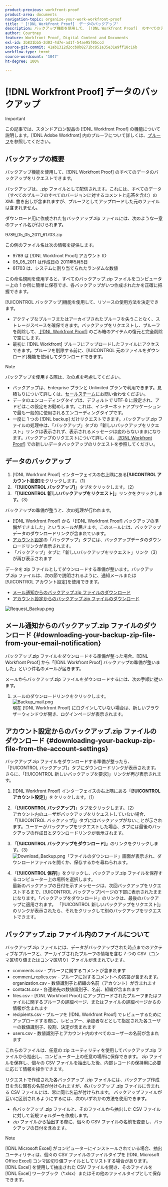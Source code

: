 ```yaml
---
product-previous: workfront-proof
product-area: documents
navigation-topic: organize-your-work-workfront-proof
title: ' [!DNL Workfront Proof]  データのバックアップ'
description: バックアップ機能を使用して、 [!DNL Workfront Proof]  のすべてのデータのバックアップをリクエストできます。
author: Courtney
feature: Workfront Proof, Digital Content and Documents
exl-id: 3b831bb5-2d03-4d7e-ad1f-54ae95f05ccd
source-git-commit: 41ab1312d2ccb8b8271bc851a35e31e9ff18c16b
workflow-type: tm+mt
source-wordcount: '1047'
ht-degree: 100%

---
```


# [!DNL Workfront Proof] データのバックアップ

>[!IMPORTANT]
>
>この記事では、スタンドアロン製品の [!DNL Workfront Proof] の機能について説明します。[!DNL Adobe Workfront] 内のプルーフについて詳しくは、[プルーフ](../../../review-and-approve-work/proofing/proofing.md)を参照してください。

## バックアップの概要

バックアップ機能を使用して、[!DNL Workfront Proof] のすべてのデータのバックアップをリクエストできます。

バックアップは、.zip ファイルとして配信されます。これには、すべてのデータ（すべてのプルーフのすべてのバージョンに対するコメントと応答を含む）の XML 書き出しが含まれますが、プルーフとしてアップロードした元のファイルは含まれません。

ダウンロード用に作成された各バックアップ.zip ファイルには、次のような一意のファイル名が付けられます。

9789_05_05_2011_61703.zip

この例のファイル名は次の情報を提供します。

* 9789 は [!DNL Workfront Proof] アカウント ID
* 05_05_2011 は作成日の 2011年5月5日
* 61703 は、システムに割り当てられたランダムな数値

この命名規則を使用すると、すべてのバックアップ.zip ファイルをコンピューター上の 1 か所に簡単に保存でき、各バックアップがいつ作成されたかを正確に把握できます。

[!UICONTROL バックアップ]機能を使用して、リソースの使用方法を決定できます。

* アクティブなプルーフまたはアーカイブされたプルーフを失うことなく、ストレージスペースを確保できます。バックアップをリクエストし、プルーフを削除して、[ [!DNL Workfront Proof]](../../../workfront-proof/wp-work-proofsfiles/manage-your-work/restore-and-empty-trash.md) のごみ箱のアイテムの復元と完全削除で空にします。
* 最初に [!DNL Workfront] プルーフにアップロードしたファイルにアクセスできます。プルーフを削除する前に、[!UICONTROL 元のファイルをダウンロード]機能を使用してダウンロードできます。

>[!NOTE]
>
>バックアップを使用する際は、次の点を考慮してください。
>
>* バックアップは、Enterprise プランと Unlimited プランで利用できます。見積もりについて詳しくは、[セールスチーム](mailto:sales@proofhq.com)にお問い合わせください。
>* データのエンコーディングタイプは、デフォルトで UTF-8 に設定され、アドビはこの設定をお勧めします。これは、インターネットアプリケーションで最も一般的に使用されるエンコーディングタイプです。
>* 一度に 1 つの [!DNL backup] だけリクエストできます。バックアップ.zip ファイルの処理中は、「バックアップ」タブの「新しいバックアップをリクエスト」リンクは表示されず、表示されるメッセージは変わらないままになります。バックアップのリクエストについて詳しくは、[ [!DNL Workfront Proof]](../../../workfront-proof/wp-acct-admin/account-settings/request-new-data-backup-in-wp.md) での新しいデータバックアップのリクエストを参照してください。
>



## データのバックアップ

1. [!DNL Workfront Proof] インターフェイスの右上隅にある&#x200B;**[!UICONTROL アカウント設定]**&#x200B;をクリックします。（1）
1. 「**[!UICONTROL バックアップ]**」タブをクリックします。（2）
1. 「**[!UICONTROL 新しいバックアップをリクエスト]**」リンクをクリックします。（3）

バックアップの準備が整うと、次の処理が行われます。

* [!DNL Workfront Proof] から「[!DNL Workfront Proof] バックアップの準備ができました」というメールが届きます。このメールには、バックアップデータのダウンロードリンクが含まれています。
* [アカウント設定](https://support.workfront.com/hc/ja-jp/sections/115000912147-Account-settings)の「バックアップ」タブには、バックアップデータのダウンロードリンクが表示されます。
* 「バックアップ」タブに「新しいバックアップをリクエスト」リンク（3）が再び表示されます

データを zip ファイルとしてダウンロードする準備が整います。バックアップ.zip ファイルは、次の節で説明されるように、通知メールまたは[!UICONTROL アカウント設定]を使用できます。

* [メール通知からのバックアップ.zip ファイルのダウンロード](#downloading-your-backup-zip-file-from-your-email-notification)
* [アカウント設定からのバックアップ.zip ファイルのダウンロード](#downloading-your-backup-zip-file-from-the-account-settings)

![Request_Backup.png](assets/request-backup-350x167.png)

## メール通知からのバックアップ.zip ファイルのダウンロード {#downloading-your-backup-zip-file-from-your-email-notification}

バックアップ.zip ファイルをダウンロードする準備が整った場合、[!DNL Workfront Proof] から「[!DNL Workfront Proof] バックアップの準備が整いました」という件名のメールが届きます。

メールからバックアップ.zip ファイルをダウンロードするには、次の手順に従います。

1. メールのダウンロードリンクをクリックします。\
   ![Backup_mail.png](assets/backup-mail-350x120.png)\
   現在 [!DNL Workfront Proof] にログインしていない場合は、新しいブラウザーウィンドウが開き、ログインページが表示されます。

## アカウント設定からのバックアップ.zip ファイルのダウンロード {#downloading-your-backup-zip-file-from-the-account-settings}

バックアップ.zip ファイルをダウンロードする準備が整ったら、「[!UICONTROL バックアップ]」タブにダウンロードリンクが表示されます。さらに、「[!UICONTROL 新しいバックアップを要求]」リンクが再び表示されます。

1. [!DNL Workfront Proof] インターフェイスの右上隅にある「**[!UICONTROL アカウント設定]**」をクリックします。（1）
1. 「**[!UICONTROL バックアップ]**」タブをクリックします。（2）\
   アカウント内のユーザがバックアップをリクエストしていない場合、「[!UICONTROL バックアップ]」タブにはバックアップがないことが示されます。ユーザーがバックアップをリクエストした場合、タブには最後のバックアップの作成日とダウンロードリンクが表示されます。

1. 「**[!UICONTROL バックアップをダウンロード]**」のリンクをクリックします。（3）\
   ![Download_Backup.png](assets/download-backup-350x167.png)「ファイルのダウンロード」画面が表示され、ダウンロードファイルを開くか、保存するかを尋ねられます。

1. 「**[!UICONTROL 保存]**」をクリックし、バックアップ.zip ファイルを保存するコンピューター上の場所を選択します。\
   最新のバックアップの日付を示すメッセージは、次回バックアップをリクエストするまで、[!UICONTROL バックアップ]ページの下部に表示されたままになります。「バックアップをダウンロード」のリンクは、最後のバックアップに適用されます。 「[!UICONTROL 新しいバックアップをリクエスト]」のリンクが表示されたら、それをクリックして別のバックアップをリクエストできます。

## バックアップ.zip ファイル内のファイルについて

バックアップ.zip ファイルには、データがバックアップされた時点までのアクティブなプルーフと、アーカイブされたプルーフの情報を含む 7 つの CSV（コンマ区切り値またはコンマ区切り）ファイルが含まれています。

* comments.csv - プルーフに関するコメントが含まれます
* comment_replies.csv - プルーフに対するコメントへの応答が含まれます。organization.csv - 数値識別子と組織の名前（アカウント）が含まれます
* contacts.csv - 各連絡先の数値識別子、名前、組織が含まれます
* files.csv - [!DNL Workfront Proof] にアップロードされたプルーフまたはファイルに関するプルーフの詳細ページ、またはファイルの詳細ページからの情報が含まれます
* recipients.csv - プルーフを [!DNL Workfront Proof] でレビューするためにアップロードする際に、レビュアー、承認者などとして指定された各ユーザーの数値識別子、役割、決定が含まれます
* users.csv - 数値識別子とアカウント内のすべてのユーザーの名前が含まれます

これらのファイルは、任意の zip ユーティリティを使用してバックアップ.zip ファイルから抽出し、コンピューター上の任意の場所に保存できます。 zip ファイルを保存し、個々の CSV ファイルを抽出した後、内部レコードの保持用に必要に応じて情報を操作できます。

リクエストで作成された各バックアップ .zip ファイルには、バックアップ作成日を含む固有の名前が付けられますが、各バックアップ .zip ファイルに含まれる CSV ファイルには、常に同じ名前が付けられます。 バックアップファイルが互いに区別されるようにするには、次のいずれかの方法を使用できます。

* 各バックアップ .zip ファイルと、そのファイルから抽出した CSV ファイルに対して新規フォルダーを作成します。
* zip ファイルから抽出する際に、個々の CSV ファイルの名前を変更し、バックアップの日付を含めます。

>[!NOTE]
>
>[!DNL Microsoft Excel] がコンピューターにインストールされている場合、抽出ユーティリティは、個々の CSV ファイルのファイルタイプを [!DNL Microsoft Office Excel] コンマ区切り値ファイルとしてリストする場合があります。 [!DNL Excel] を使用して抽出された CSV ファイルを開き、そのファイルを [!DNL Excel] ワークブック（&#42;.xlsx）またはその他のファイルタイプとして保存できます。
